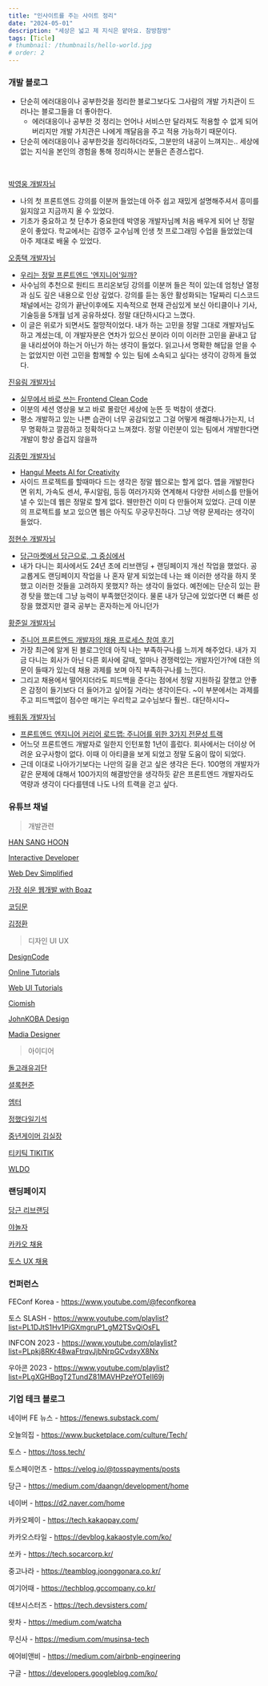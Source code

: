 ```yaml
---
title: "인사이트를 주는 사이트 정리"
date: "2024-05-01"
description: "세상은 넓고 제 지식은 얕아요. 참방참방"
tags: [Ticle]
# thumbnail: /thumbnails/hello-world.jpg
# order: 2
---
```


### 개발 블로그

- 단순히 에러대응이나 공부한것을 정리한 블로그보다도 그사람의 개발 가치관이 드러나는 블로그들을 더 좋아한다.
  - 에러대응이나 공부한 것 정리는 언어나 서비스만 달라져도 적용할 수 없게 되어버리지만 개발 가치관은 나에게 깨달음을 주고 적용 가능하기 때문이다.
- 단순히 에러대응이나 공부한것을 정리하더라도, 그분만의 내공이 느껴지는.. 세상에 없는 지식을 본인의 경험을 통해 정리하시는 분들은 존경스럽다.

<br/>
 
[박영웅 개발자님](https://www.heropy.dev/)

- 나의 첫 프론트엔드 강의를 이분꺼 들었는데 아주 쉽고 재밌게 설명해주셔서 흥미를 잃지않고 지금까지 올 수 있었다.
- 기초가 중요하고 첫 단추가 중요한데 박영웅 개발자님께 처음 배우게 되어 난 정말 운이 좋았다. 학교에서는 김영주 교수님께 인생 첫 프로그래밍 수업을 들었었는데 아주 제대로 배울 수 있었다.

[오종택 개발자님](https://saengmotmi.netlify.app/)

- [우리는 정말 프론트엔드 '엔지니어'일까?](https://saengmotmi.netlify.app/article/frontend_architecture/)
- 사수님의 추천으로 원티드 프리온보딩 강의를 이분꺼 들은 적이 있는데 엄청난 열정과 심도 깊은 내용으로 인상 깊었다. 강의를 듣는 동안 활성화되는 1달짜리 디스코드 채널에서는 강의가 끝난이후에도 지속적으로 현재 관심있게 보신 아티클이나 기사, 기술등을 5개월 넘게 공유하셨다. 정말 대단하시다고 느꼈다.
- 이 글은 위로가 되면서도 절망적이었다. 내가 하는 고민을 정말 그대로 개발자님도 하고 계셨는데, 이 개발자분은 연차가 있으신 분이라 이미 이러한 고민을 끝내고 답을 내리셨어야 하는거 아닌가 하는 생각이 들었다. 읽고나서 명확한 해답을 얻을 수는 없었지만 이런 고민을 함께할 수 있는 팀에 소속되고 싶다는 생각이 강하게 들었다.

[진유림 개발자님](https://milooy.github.io/TIL/)

- [실무에서 바로 쓰는 Frontend Clean Code](https://www.youtube.com/watch?v=edWbHp_k_9Y)
- 이분의 세션 영상을 보고 바로 몰랐던 세상에 눈뜬 듯 벅참이 생겼다.
- 평소 개발하고 있는 나쁜 습관이 너무 공감되었고 그걸 어떻게 해결해나가는지, 너무 명확하고 깔끔하고 정확하다고 느껴졌다. 정말 이런분이 있는 팀에서 개발한다면 개발이 항상 즐겁지 않을까

[김종민 개발자님](https://blog.cmiscm.com/?page_id=5945)

- [Hangul Meets AI for Creativity](https://blog.cmiscm.com/?p=6050)
- 사이드 프로젝트를 할때마다 드는 생각은 정말 웹으로는 할게 없다. 앱을 개발한다면 위치, 가속도 센서, 푸시알림, 등등 여러가지와 연계해서 다양한 서비스를 만들어 낼 수 있는데 웹은 정말로 할게 없다. 웬만한건 이미 다 만들어져 있었다. 근데 이분의 프로젝트를 보고 있으면 웹은 아직도 무궁무진하다. 그냥 역량 문제라는 생각이 들었다.

[정현수 개발자님](https://junghyeonsu.com/)

- [당근마켓에서 당근으로, 그 중심에서](https://junghyeonsu.com/posts/daangn-rebranding/)
- 내가 다니는 회사에서도 24년 초에 리브랜딩 + 랜딩페이지 개선 작업을 했었다. 공교롭게도 랜딩페이지 작업을 나 혼자 맡게 되었는데 나는 왜 이러한 생각을 하지 못했고 이러한 것들을 고려하지 못했지? 하는 생각이 들었다. 예전에는 단순히 있는 환경 탓을 했는데 그냥 능력이 부족했던것이다. 물론 내가 당근에 있었다면 더 빠른 성장을 했겠지만 결국 공부는 혼자하는게 아니던가

[황준일 개발자님](https://junilhwang.github.io/TIL/)

- [주니어 프론트엔드 개발자의 채용 프로세스 참여 후기](https://zuminternet.github.io/zum-front-recurit-review/)
- 가장 최근에 알게 된 블로그인데 아직 나는 부족하구나를 느끼게 해주었다. 내가 지금 다니는 회사가 아닌 다른 회사에 갈때, 얼마나 경쟁력있는 개발자인가?에 대한 의문이 들때가 있는데 채용 과제를 보며 아직 부족하구나를 느낀다.
- 그리고 채용에서 떨어지더라도 피드백을 준다는 점에서 정말 지원하길 잘했고 안좋은 감정이 들기보다 더 들어가고 싶어질 거라는 생각이든다. ~이 부분에서는 과제를 주고 피드백없이 점수만 매기는 우리학교 교수님보다 훨씬.. 대단하시다~

[배휘동 개발자님](https://steady-study.super.site/)

- [프론트엔드 엔지니어 커리어 로드맵: 주니어를 위한 3가지 전문성 트랙](https://steady-study.super.site/frontend-engineer-career-roadmap)
- 어느덧 프론트엔드 개발자로 일한지 인턴포함 1년이 흘렀다. 회사에서는 더이상 어려운 요구사항이 없다. 이때 이 아티클을 보게 되었고 정말 도움이 많이 되었다.
- 근데 이대로 나아가기보다는 나만의 길을 걷고 싶은 생각은 든다. 100명의 개발자가 같은 문제에 대해서 100가지의 해결방안을 생각하듯 같은 프론트엔드 개발자라도 역량과 생각이 다다를텐데 나도 나의 트랙을 걷고 싶다.

### 유튜브 채널

> 개발관련

[HAN SANG HOON](https://www.youtube.com/@josehp_han)

[Interactive Developer](https://www.youtube.com/@cmiscm)

[Web Dev Simplified](https://www.youtube.com/@WebDevSimplified)

[가장 쉬운 웹개발 with Boaz](https://www.youtube.com/@withBoaz)

[코딩문](https://www.youtube.com/@codingmoon)

[김정환](https://www.youtube.com/@jeonghwan_kim)

> 디자인 UI UX

[DesignCode](https://www.youtube.com/@DesignCodeTeam)

[Online Tutorials](https://www.youtube.com/@OnlineTutorialsYT)

[Web UI Tutorials](https://www.youtube.com/@webuitutorials)

[Ciomish](https://www.youtube.com/@ciomish)

[JohnKOBA Design](https://www.youtube.com/@JohnKOBADesign)

[Madia Designer](https://www.youtube.com/@UXUIDesign)

> 아이디어

[돌고래유괴단](https://www.youtube.com/@DolphinersOfficial)

[셜록현준](https://www.youtube.com/@Sherlock_HJ)

[엠터](https://www.youtube.com/@mter)

[정했다일기석](https://www.youtube.com/@GiseokHeWorked)

[중년게이머 김실장](https://www.youtube.com/@memolkim)

[티키틱 TIKITIK](https://www.youtube.com/@tikitik_official)

[WLDO](https://www.youtube.com/@WLDO100)

### 랜딩페이지

[당근 리브랜딩](https://brandnew.daangn.com/?source=post_page-----b41d866df9b7--------------------------------)

[야놀자](https://www.yanoljagroup.com/ko?gad_source=1&gclid=Cj0KCQjw0MexBhD3ARIsAEI3WHJut5x7QdRTgclg5q8wUiDOSxv4cOzeSbjbxqmYNmU4ymTy6CjUiIEaAuN1EALw_wcB)

[카카오 채용](https://recruit.kakaobank.com/)

[토스 UX 채용](https://toss.im/career/ux-platform-2024)

### 컨퍼런스

FEConf Korea - https://www.youtube.com/@feconfkorea

토스 SLASH - https://www.youtube.com/playlist?list=PL1DJtS1Hv1PiGXmgruP1_gM2TSvQiOsFL

INFCON 2023 - https://www.youtube.com/playlist?list=PLpkj8RKr48waFtrqvJjbNrpGCvdxyX8Nx

우아콘 2023 - https://www.youtube.com/playlist?list=PLgXGHBqgT2TundZ81MAVHPzeYOTeII69j

### 기업 테크 블로그

네이버 FE 뉴스 - https://fenews.substack.com/

오늘의집 - https://www.bucketplace.com/culture/Tech/

토스 - https://toss.tech/

토스페이먼츠 - https://velog.io/@tosspayments/posts

당근 - https://medium.com/daangn/development/home

네이버 - https://d2.naver.com/home

카카오페이 - https://tech.kakaopay.com/

카카오스타일 - https://devblog.kakaostyle.com/ko/

쏘카 - https://tech.socarcorp.kr/

중고나라 - https://teamblog.joonggonara.co.kr/

여기어때 - https://techblog.gccompany.co.kr/

데브시스터즈 - https://tech.devsisters.com/

왓차 - https://medium.com/watcha

무신사 - https://medium.com/musinsa-tech

에어비앤비 - https://medium.com/airbnb-engineering

구글 - https://developers.googleblog.com/ko/
